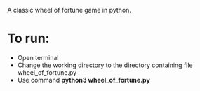 A classic wheel of fortune game in python.
# To run:
* Open terminal
* Change the working directory to the directory containing file wheel_of_fortune.py
* Use command <b>python3 wheel_of_fortune.py</b>
